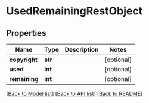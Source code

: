 # UsedRemainingRestObject

## Properties
Name | Type | Description | Notes
------------ | ------------- | ------------- | -------------
**copyright** | **str** |  | [optional] 
**used** | **int** |  | [optional] 
**remaining** | **int** |  | [optional] 

[[Back to Model list]](../README.md#documentation-for-models) [[Back to API list]](../README.md#documentation-for-api-endpoints) [[Back to README]](../README.md)

